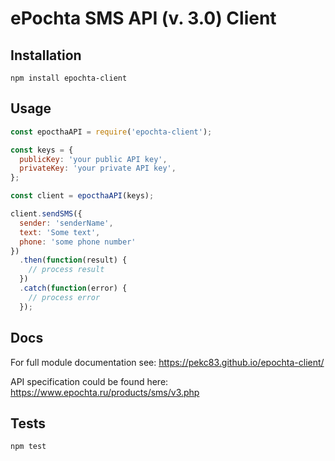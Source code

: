 # ePochta SMS API (v. 3.0) Client

## Installation
    npm install epochta-client

## Usage

```javascript
const epocthaAPI = require('epochta-client');

const keys = {
  publicKey: 'your public API key',
  privateKey: 'your private API key',
};

const client = epocthaAPI(keys);

client.sendSMS({
  sender: 'senderName',
  text: 'Some text',
  phone: 'some phone number'
})
  .then(function(result) {
    // process result
  })
  .catch(function(error) {
    // process error
  });

```

## Docs

For full module documentation see: https://pekc83.github.io/epochta-client/

API specification could be found here: https://www.epochta.ru/products/sms/v3.php

## Tests

    npm test
